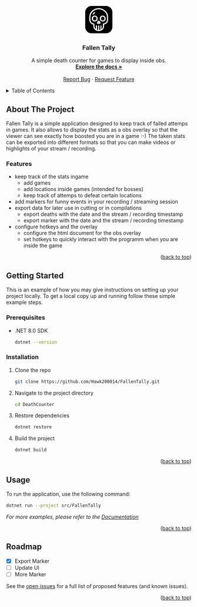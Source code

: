 ﻿<!-- PROJECT LOGO -->
<div align="center">
  <a href="https://github.com/Hawk200014/FallenTally">
    <img src="src\Resources\Icons\AppIcon.png" alt="Logo" width="80" height="80">
  </a>

  <h3 align="center">Fallen Tally</h3>

  <p align="center">
    A simple death counter for games to display inside obs.
    <br />
    <a href="https://github.com/Hawk200014/FallenTally"><strong>Explore the docs »</strong></a>
    <br />
    <br />
    <a href="https://github.com/Hawk200014/FallenTally/issues/new?labels=bug&template=bug-report---.md">Report Bug</a>
    &middot;
    <a href="https://github.com/Hawk200014/FallenTally/issues/new?labels=enhancement&template=feature-request---.md">Request Feature</a>
  </p>
</div>

<!-- TABLE OF CONTENTS -->
<details>
  <summary>Table of Contents</summary>
  <ol>
    <li>
      <a href="#about-the-project">About The Project</a>
    </li>
    <li>
      <a href="#getting-started">Getting Started</a>
      <ul>
        <li><a href="#prerequisites">Prerequisites</a></li>
        <li><a href="#installation">Installation</a></li>
      </ul>
    </li>
    <li><a href="#usage">Usage</a></li>
    <li><a href="#roadmap">Roadmap</a></li>
    <li><a href="#license">License</a></li>
  </ol>
</details>

<!-- ABOUT THE PROJECT -->
## About The Project

Fallen Tally is a simple application designed to keep track of failed attemps in games.
It also allows to display the stats as a obs overlay so that the viewer can see exactly how boosted you are in a game :-)
The taken stats can be exported into different formats so that you can make videos or highlights of your stream / recording.

### Features

- keep track of the stats ingame
  - add games
  - add locations inside games (intended for bosses)
  - keep track of attemps to defeat certain locations
- add markers for funny events in your recording / streaming session
- export data for later use in cutting or in compilations
  - export deaths with the date and the stream / recording timestamp
  - export marker with the date and the stream / recording timestamp
- configure hotkeys and the overlay
  - configure the html document for the obs overlay
  - set hotkeys to quickly interact with the programm when you are inside the game

<p align="right">(<a href="#readme-top">back to top</a>)</p>

<!-- GETTING STARTED -->
## Getting Started

This is an example of how you may give instructions on setting up your project locally.
To get a local copy up and running follow these simple example steps.

### Prerequisites

* .NET 8.0 SDK
  ```sh
  dotnet --version
  ```

### Installation

1. Clone the repo
   ```sh
   git clone https://github.com/Hawk200014/FallenTally.git
   ```
2. Navigate to the project directory
   ```sh
   cd DeathCounter
   ```
3. Restore dependencies
   ```sh
   dotnet restore
   ```
4. Build the project
   ```sh
   dotnet build
   ```

<p align="right">(<a href="#readme-top">back to top</a>)</p>

<!-- USAGE EXAMPLES -->
## Usage

To run the application, use the following command:
```sh
dotnet run --project src/FallenTally
```

_For more examples, please refer to the [Documentation](https://example.com)_

<p align="right">(<a href="#readme-top">back to top</a>)</p>

<!-- ROADMAP -->
## Roadmap

- [X] Export Marker
- [ ] Update UI
- [ ] More Marker

See the [open issues](https://github.com/Hawk200014/FallenTally/issues) for a full list of proposed features (and known issues).

<p align="right">(<a href="#readme-top">back to top</a>)</p>
